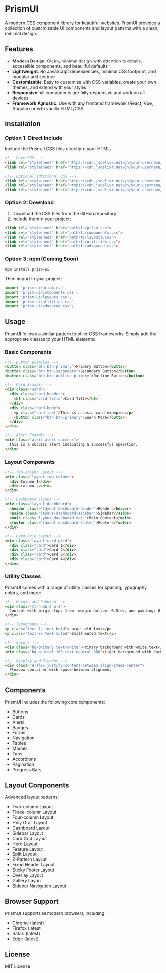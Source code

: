 # PrismUI

A modern CSS component library for beautiful websites. PrismUI provides a collection of customizable UI components and layout patterns with a clean, minimal design.

## Features

- **Modern Design**: Clean, minimal design with attention to details, accessible components, and beautiful defaults
- **Lightweight**: No JavaScript dependencies, minimal CSS footprint, and modular architecture
- **Customizable**: Easy to customize with CSS variables, create your own themes, and extend with your styles
- **Responsive**: All components are fully responsive and work on all devices
- **Framework Agnostic**: Use with any frontend framework (React, Vue, Angular) or with vanilla HTML/CSS

## Installation

### Option 1: Direct Include

Include the PrismUI CSS files directly in your HTML:

```html
<!-- Core CSS -->
<link rel="stylesheet" href="https://cdn.jsdelivr.net/gh/your-username/prism-ui/prism.css">
<link rel="stylesheet" href="https://cdn.jsdelivr.net/gh/your-username/prism-ui/components.css">

<!-- Optional additional CSS -->
<link rel="stylesheet" href="https://cdn.jsdelivr.net/gh/your-username/prism-ui/layouts.css">
<link rel="stylesheet" href="https://cdn.jsdelivr.net/gh/your-username/prism-ui/utilities.css">
<link rel="stylesheet" href="https://cdn.jsdelivr.net/gh/your-username/prism-ui/advanced.css">
```

### Option 2: Download

1. Download the CSS files from the GitHub repository
2. Include them in your project:

```html
<link rel="stylesheet" href="path/to/prism.css">
<link rel="stylesheet" href="path/to/components.css">
<link rel="stylesheet" href="path/to/layouts.css">
<link rel="stylesheet" href="path/to/utilities.css">
<link rel="stylesheet" href="path/to/advanced.css">
```

### Option 3: npm (Coming Soon)

```bash
npm install prism-ui
```

Then import in your project:

```js
import 'prism-ui/prism.css';
import 'prism-ui/components.css';
import 'prism-ui/layouts.css';
import 'prism-ui/utilities.css';
import 'prism-ui/advanced.css';
```

## Usage

PrismUI follows a similar pattern to other CSS frameworks. Simply add the appropriate classes to your HTML elements:

### Basic Components

```html
<!-- Button Examples -->
<button class="btn btn-primary">Primary Button</button>
<button class="btn btn-secondary">Secondary Button</button>
<button class="btn btn-outline-primary">Outline Button</button>

<!-- Card Example -->
<div class="card">
  <div class="card-header">
    <h5 class="card-title">Card Title</h5>
  </div>
  <div class="card-body">
    <p class="card-text">This is a basic card example.</p>
    <button class="btn btn-primary">Learn More</button>
  </div>
</div>

<!-- Alert Example -->
<div class="alert alert-success">
  This is a success alert indicating a successful operation.
</div>
```

### Layout Components

```html
<!-- Two-column Layout -->
<div class="layout-two-column">
  <div>Column 1</div>
  <div>Column 2</div>
</div>

<!-- Dashboard Layout -->
<div class="layout-dashboard">
  <header class="layout-dashboard-header">Header</header>
  <aside class="layout-dashboard-sidebar">Sidebar</aside>
  <main class="layout-dashboard-main">Main Content</main>
  <footer class="layout-dashboard-footer">Footer</footer>
</div>

<!-- Card Grid Layout -->
<div class="layout-card-grid">
  <div class="card">Card 1</div>
  <div class="card">Card 2</div>
  <div class="card">Card 3</div>
  <div class="card">Card 4</div>
</div>
```

### Utility Classes

PrismUI comes with a range of utility classes for spacing, typography, colors, and more:

```html
<!-- Margin and Padding -->
<div class="mt-4 mb-2 p-3">
  Content with margin-top: 1rem, margin-bottom: 0.5rem, and padding: 0.75rem
</div>

<!-- Typography -->
<p class="text-lg font-bold">Large bold text</p>
<p class="text-sm text-muted">Small muted text</p>

<!-- Colors -->
<div class="bg-primary text-white">Primary background with white text</div>
<div class="bg-neutral-100 text-neutral-800">Light background with dark text</div>

<!-- Display and Flexbox -->
<div class="d-flex justify-content-between align-items-center">
  Flexbox container with space-between alignment
</div>
```

## Components

PrismUI includes the following core components:

- Buttons
- Cards
- Alerts
- Badges
- Forms
- Navigation
- Tables
- Modals
- Tabs
- Accordions
- Pagination
- Progress Bars

## Layout Components

Advanced layout patterns:

- Two-column Layout
- Three-column Layout
- Four-column Layout
- Holy Grail Layout
- Dashboard Layout
- Sidebar Layout
- Card Grid Layout
- Hero Layout
- Feature Layout
- Split Layout
- Z-Pattern Layout
- Fixed Header Layout
- Sticky Footer Layout
- Overlay Layout
- Gallery Layout
- Sidebar Navigation Layout

## Browser Support

PrismUI supports all modern browsers, including:

- Chrome (latest)
- Firefox (latest)
- Safari (latest)
- Edge (latest)

## License

MIT License